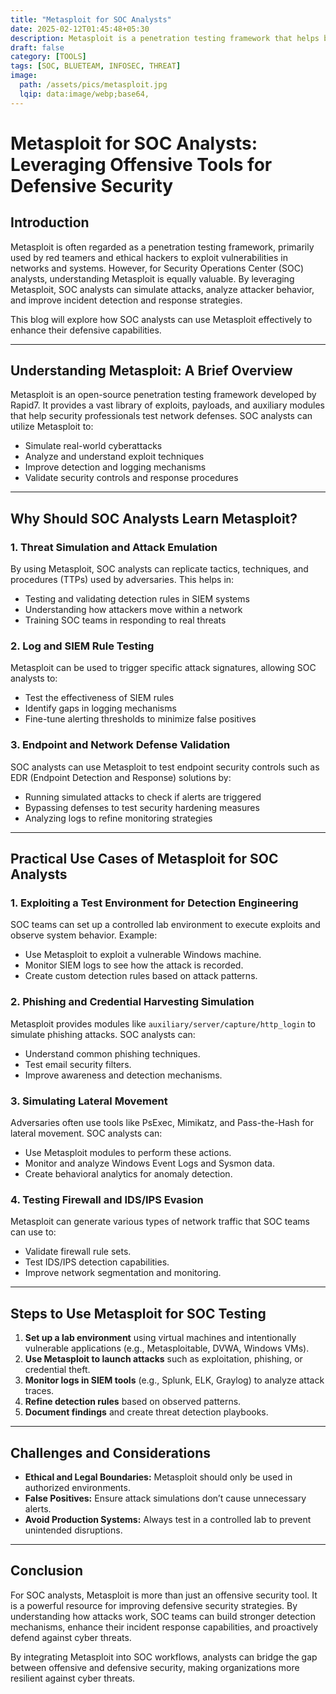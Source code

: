 ```yaml
---
title: "Metasploit for SOC Analysts"
date: 2025-02-12T01:45:48+05:30
description: Metasploit is a penetration testing framework that helps blue teams identify vulnerabilities, simulate attacks, and strengthen defenses by mimicking real-world exploits in a controlled environment.
draft: false
category: [TOOLS]
tags: [SOC, BLUETEAM, INFOSEC, THREAT]
image:
  path: /assets/pics/metasploit.jpg
  lqip: data:image/webp;base64,
---
```

# Metasploit for SOC Analysts: Leveraging Offensive Tools for Defensive Security

## Introduction
Metasploit is often regarded as a penetration testing framework, primarily used by red teamers and ethical hackers to exploit vulnerabilities in networks and systems. However, for Security Operations Center (SOC) analysts, understanding Metasploit is equally valuable. By leveraging Metasploit, SOC analysts can simulate attacks, analyze attacker behavior, and improve incident detection and response strategies.

This blog will explore how SOC analysts can use Metasploit effectively to enhance their defensive capabilities.

---

## Understanding Metasploit: A Brief Overview
Metasploit is an open-source penetration testing framework developed by Rapid7. It provides a vast library of exploits, payloads, and auxiliary modules that help security professionals test network defenses. SOC analysts can utilize Metasploit to:
- Simulate real-world cyberattacks
- Analyze and understand exploit techniques
- Improve detection and logging mechanisms
- Validate security controls and response procedures

---

## Why Should SOC Analysts Learn Metasploit?
### 1. **Threat Simulation and Attack Emulation**
By using Metasploit, SOC analysts can replicate tactics, techniques, and procedures (TTPs) used by adversaries. This helps in:
- Testing and validating detection rules in SIEM systems
- Understanding how attackers move within a network
- Training SOC teams in responding to real threats

### 2. **Log and SIEM Rule Testing**
Metasploit can be used to trigger specific attack signatures, allowing SOC analysts to:
- Test the effectiveness of SIEM rules
- Identify gaps in logging mechanisms
- Fine-tune alerting thresholds to minimize false positives

### 3. **Endpoint and Network Defense Validation**
SOC analysts can use Metasploit to test endpoint security controls such as EDR (Endpoint Detection and Response) solutions by:
- Running simulated attacks to check if alerts are triggered
- Bypassing defenses to test security hardening measures
- Analyzing logs to refine monitoring strategies

---

## Practical Use Cases of Metasploit for SOC Analysts
### 1. **Exploiting a Test Environment for Detection Engineering**
SOC teams can set up a controlled lab environment to execute exploits and observe system behavior. Example:
- Use Metasploit to exploit a vulnerable Windows machine.
- Monitor SIEM logs to see how the attack is recorded.
- Create custom detection rules based on attack patterns.

### 2. **Phishing and Credential Harvesting Simulation**
Metasploit provides modules like `auxiliary/server/capture/http_login` to simulate phishing attacks. SOC analysts can:
- Understand common phishing techniques.
- Test email security filters.
- Improve awareness and detection mechanisms.

### 3. **Simulating Lateral Movement**
Adversaries often use tools like PsExec, Mimikatz, and Pass-the-Hash for lateral movement. SOC analysts can:
- Use Metasploit modules to perform these actions.
- Monitor and analyze Windows Event Logs and Sysmon data.
- Create behavioral analytics for anomaly detection.

### 4. **Testing Firewall and IDS/IPS Evasion**
Metasploit can generate various types of network traffic that SOC teams can use to:
- Validate firewall rule sets.
- Test IDS/IPS detection capabilities.
- Improve network segmentation and monitoring.

---

## Steps to Use Metasploit for SOC Testing
1. **Set up a lab environment** using virtual machines and intentionally vulnerable applications (e.g., Metasploitable, DVWA, Windows VMs).
2. **Use Metasploit to launch attacks** such as exploitation, phishing, or credential theft.
3. **Monitor logs in SIEM tools** (e.g., Splunk, ELK, Graylog) to analyze attack traces.
4. **Refine detection rules** based on observed patterns.
5. **Document findings** and create threat detection playbooks.

---

## Challenges and Considerations
- **Ethical and Legal Boundaries:** Metasploit should only be used in authorized environments.
- **False Positives:** Ensure attack simulations don’t cause unnecessary alerts.
- **Avoid Production Systems:** Always test in a controlled lab to prevent unintended disruptions.

---

## Conclusion
For SOC analysts, Metasploit is more than just an offensive security tool. It is a powerful resource for improving defensive security strategies. By understanding how attacks work, SOC teams can build stronger detection mechanisms, enhance their incident response capabilities, and proactively defend against cyber threats.

By integrating Metasploit into SOC workflows, analysts can bridge the gap between offensive and defensive security, making organizations more resilient against cyber threats.


